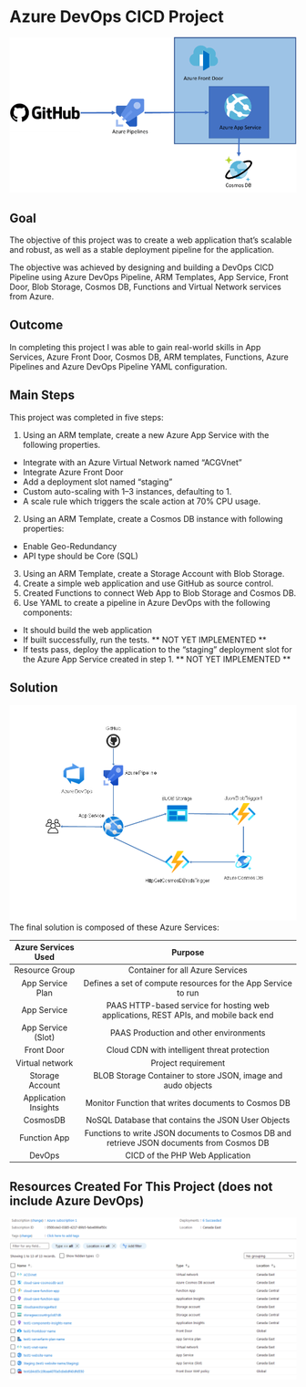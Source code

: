 # Azure DevOps CICD Project
![Alt text](readme_images/February-Cloud-Guru-Challenge-diagram.webp?raw=true "Azure DevOps CICD")

Goal
----
The objective of this project was to create a web application that’s scalable and robust, as well as a stable deployment pipeline for the application.

The objective was achieved by designing and building a DevOps CICD Pipeline using Azure DevOps Pipeline, ARM Templates, App Service, Front Door, Blob Storage, Cosmos DB, Functions and Virtual Network services from Azure.

Outcome
-------
In completing this project I was able to gain real-world skills in App Services, Azure Front Door, Cosmos DB, ARM templates, Functions, Azure Pipelines and Azure DevOps Pipeline YAML configuration.

Main Steps
----------
This project was completed in five steps:

1. Using an ARM template, create a new Azure App Service with the following properties.
  * Integrate with an Azure Virtual Network named “ACGVnet”
  * Integrate Azure Front Door
  * Add a deployment slot named “staging”
  * Custom auto-scaling with 1–3 instances, defaulting to 1.
  * A scale rule which triggers the scale action at 70% CPU usage.
2. Using an ARM Template, create a Cosmos DB instance with following properties:
  * Enable Geo-Redundancy
  * API type should be Core (SQL)
3. Using an ARM Template, create a Storage Account with Blob Storage.
4. Create a simple web application and use GitHub as source control.
5. Created Functions to connect Web App to Blob Storage and Cosmos DB.
6. Use YAML to create a pipeline in Azure DevOps with the following components:
  * It should build the web application
  * If built successfully, run the tests.  ** NOT YET IMPLEMENTED **
  * If tests pass, deploy the application to the “staging” deployment slot for the Azure App Service created in step 1. ** NOT YET IMPLEMENTED **


Solution
--------
![Alt text](readme_images/devops-cicd-project.png?raw=true "Solution Architecture Diagram")
The final solution is composed of these Azure Services:

| Azure Services Used | Purpose |
| :-----------------: | :-----: |
| Resource Group | Container for all Azure Services |
| App Service Plan | Defines a set of compute resources for the App Service to run |
| App Service | PAAS HTTP-based service for hosting web applications, REST APIs, and mobile back end |
| App Service (Slot) | PAAS Production and other environments |
| Front Door | Cloud CDN with intelligent threat protection | 
| Virtual network | Project requirement |
| Storage Account | BLOB Storage Container to store JSON, image and audo objects |
| Application Insights | Monitor Function that writes documents to Cosmos DB |
| CosmosDB | NoSQL Database that contains the JSON User Objects |
| Function App | Functions to write JSON documents to Cosmos DB and retrieve JSON documents from Cosmos DB |
| DevOps | CICD of the PHP Web Application |


Resources Created For This Project (does not include Azure DevOps)
------------------------------------------------------------------
![Alt text](readme_images/cloud-save-rg.png?raw=true "Resource Created For This Project")